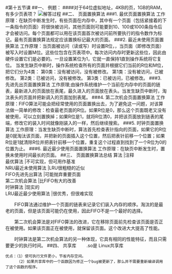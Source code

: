 #第十五节课
##一、	例题：
####对于64位虚拟地址，4KB的页，1GB的RAM，有多少页表项？
![解答过程](b.com/wangjuanli/Markdown/blob/master/例题.PNG)
##二、	页面置换算法
###1.	最优页面置换算法
工作原理：在缺页中断发生时，有些页面在内存中，其中有一个页面（包括紧接着的下一条指令的页面）将很快被访问，其他页面则可能要到10、100或1000条指令后才会被访问。每个页面都可以用在该页面首次被访问前所要执行的指令数作为标记。最有页面置换算法规定应该置换标记最大的页面。
###2.	最近未使用页面置换算法
工作原理：当页面被访问（读或写）时设置R位，，当页面（即修改页面）被写入时设置M位。这些位包含在页表项中。每次访问内存时更新这些位，因此由硬件设置它们是必要的。一旦设置某位为1，它就一直保持1直到操作系统将它复位。
当发生缺页中断时，操作系统检查所有的页面并根据它们当前的R位和M位，把它们分为4类：
第0类：没有被访问，没有被修改。
第1类：没有被访问，已被修改。
第2类：已被访问，没有被修改。
第3类：已被访问，已被修改。
###3.	先进先出页面置换算法
工作原理;由操作系统维护一个当前在内存中的页面的链表，最新进入的页面放在表尾，最久进入的页面放在表头。当发生缺页中断时，淘汰表头的页面并把新调入的页面加到表尾。
###4.	第二次机会页面置换算法
工作原理：FIFO算法可能会把经常使用的页面置换出去，为了避免这一问题，对该算法做一简单的修改：检查最老页面的R位。如果R位是0，那么这个页面既老又没有被使用，可以立刻置换掉；如果R位是1，就将R位清0，并把该页面放到链表的尾端，修改它的装入时间就像刚装入的一样，然后继续搜索。
###5.	时钟页面置换算法
工作原理：当发生缺页中断时，算法首先检查表针指向的页面，如果它的R位是0就淘汰该页面，并把新的页面插入这个位置，然后把表针前移一个位置；如果R位是1就清除R位并把表针前移一个位置，重复这个过程直到找到了一个R位为0的位置为止。
###6.	最近最少使用页面置换算法
工作原理：在缺页中断发生时，置换未使用时间最长的页面。
##三、	页面置换算法总结
     算法	               |注释                    
     最优算法             |不可实现，但可用作基准   
     NRU最近未使用算法     |LRU很粗糙的近似         
     FIFO先进先出算法	     |可能抛弃重要页面         
     第二次机会算法	    |比FIFO有大的改善        
     时钟算法	          |现实的                 
     LRU最近最少使用算法   |很优秀，但很难实现       
 
　　FIFO算法通过维护一个页面的链表来记录它们装入内存的顺序。淘汰的是最老的页面，但是该页面可能仍在使用，因此FIFO不是一个最好的选择。

　　第二次机会算法是对FIFO算法的改进，它在移除页面前先检查该页面是否正在被使用。如果该页面正在被使用，就保留该页面。这个改进大大提高了性能。

　　时钟算法是第二次机会算法的另一种体现，它具有相同的性能特征，而且只需要更少的执行时间。
##四、	共享库
　　.so是 Linux共享库

    优点：（1）使可执行文件更小，节省内存空间。
         （2）如果共享库中的一个函数因为修正一个bug被更新了，那么并不需要重新编译调用了这个函数的程序。
